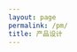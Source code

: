 ```yaml
---
layout: page
permalink: /pm/
title: 产品设计
---
```


<section class="post-list"></section>
<nav class="pagination"></nav>